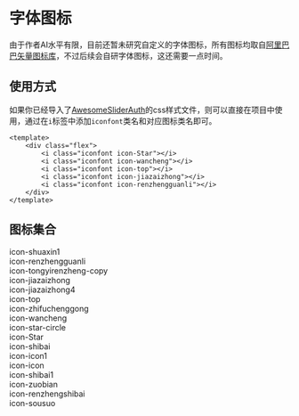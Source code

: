 # 字体图标
由于作者AI水平有限，目前还暂未研究自定义的字体图标，所有图标均取自[阿里巴巴矢量图标库](https://www.iconfont.cn/)，不过后续会自研字体图标，这还需要一点时间。
## 使用方式
如果你已经导入了[AwesomeSliderAuth](/)的css样式文件，则可以直接在项目中使用，通过在`i`标签中添加`iconfont`类名和对应图标类名即可。

<CodeRun auto editable>

```vue
<template>
    <div class="flex">
        <i class="iconfont icon-Star"></i>
        <i class="iconfont icon-wancheng"></i>
        <i class="iconfont icon-top"></i>
        <i class="iconfont icon-jiazaizhong"></i>
        <i class="iconfont icon-renzhengguanli"></i>
    </div>
</template>
```

</CodeRun>

## 图标集合
<div class="icon-gather">
    <div class="icon-item" @click="fontClick">
        <i class="iconfont icon-shuaxin1"></i>
        <span class="icon-text">icon-shuaxin1</span>
    </div>
    <div class="icon-item" @click="fontClick">
        <i class="iconfont icon-renzhengguanli"></i>
        <span class="icon-text">icon-renzhengguanli</span>
    </div>
    <div class="icon-item" @click="fontClick">
        <i class="iconfont icon-tongyirenzheng-copy"></i>
        <span class="icon-text">icon-tongyirenzheng-copy</span>
    </div>
    <div class="icon-item" @click="fontClick">
        <i class="iconfont icon-jiazaizhong"></i>
        <span class="icon-text">icon-jiazaizhong</span>
    </div>
    <div class="icon-item" @click="fontClick">
        <i class="iconfont icon-jiazaizhong4"></i>
        <span class="icon-text">icon-jiazaizhong4</span>
    </div>
    <div class="icon-item" @click="fontClick">
        <i class="iconfont icon-top"></i>
        <span class="icon-text">icon-top</span>
    </div>
    <div class="icon-item" @click="fontClick">
        <i class="iconfont icon-zhifuchenggong"></i>
        <span class="icon-text">icon-zhifuchenggong</span>
    </div>
    <div class="icon-item" @click="fontClick">
        <i class="iconfont icon-wancheng"></i>
        <span class="icon-text">icon-wancheng</span>
    </div>
    <div class="icon-item" @click="fontClick">
        <i class="iconfont icon-star-circle"></i>
        <span class="icon-text">icon-star-circle</span>
    </div>
    <div class="icon-item" @click="fontClick">
        <i class="iconfont icon-Star"></i>
        <span class="icon-text">icon-Star</span>
    </div>
    <div class="icon-item" @click="fontClick">
        <i class="iconfont icon-shibai"></i>
        <span class="icon-text">icon-shibai</span>
    </div>
    <div class="icon-item" @click="fontClick">
        <i class="iconfont icon-icon1"></i>
        <span class="icon-text">icon-icon1</span>
    </div>
    <div class="icon-item" @click="fontClick">
        <i class="iconfont icon-icon"></i>
        <span class="icon-text">icon-icon</span>
    </div>
    <div class="icon-item" @click="fontClick">
        <i class="iconfont icon-shibai1"></i>
        <span class="icon-text">icon-shibai1</span>
    </div>
    <div class="icon-item" @click="fontClick">
        <i class="iconfont icon-zuobian"></i>
        <span class="icon-text">icon-zuobian</span>
    </div>
    <div class="icon-item" @click="fontClick">
        <i class="iconfont icon-renzhengshibai"></i>
        <span class="icon-text">icon-renzhengshibai</span>
    </div>
    <div class="icon-item" @click="fontClick">
        <i class="iconfont icon-sousuo"></i>
        <span class="icon-text">icon-sousuo</span>
    </div>
    <div class="icon-item">
        <i class="iconfont"></i>
        <span class="icon-text"></span>
    </div>
    <div class="icon-item">
        <i class="iconfont"></i>
        <span class="icon-text"></span>
    </div>
    <div class="icon-item">
        <i class="iconfont"></i>
        <span class="icon-text"></span>
    </div>
</div>

<script setup>
import {ref} from "vue";
import {AsMessage} from "awesome-slider-auth";
/**
 * 字体图标点击复制
 */

function fontClick(e) {
    // 获取所点击的字体类名
    let fontClassName = e.currentTarget.children[1].innerText;
    if (!fontClassName) {
        return;
    }
    // 复制数据到剪切板
    const cInput = document.createElement('input');
    cInput.value = fontClassName;
    document.body.appendChild(cInput);
    cInput.select() // 选取文本域内容;
    // 执行浏览器复制命令
    // 复制命令会将当前选中的内容复制到剪切板中（这里就是创建的input标签）
    // Input要在正常的编辑状态下原生复制方法才会生效
    document.execCommand('Copy')
    // 复制成功后再将构造的标签 移除
    cInput.remove();
    // 提示复制成功
    AsMessage({
        message: `【${fontClassName}】复制成功`,
        type: "success"
    });
}
</script>